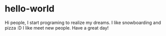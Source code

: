 # hello-world

Hi people,
I start programing to realize my dreams. I like snowboarding and pizza :D
I like meet new people. Have a great day!
